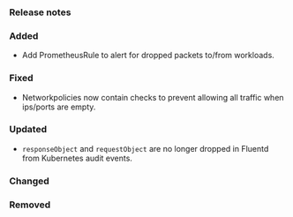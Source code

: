 ### Release notes

### Added
- Add PrometheusRule to alert for dropped packets to/from workloads.

### Fixed

- Networkpolicies now contain checks to prevent allowing all traffic when ips/ports are empty.

### Updated
- `responseObject` and `requestObject` are no longer dropped in Fluentd from Kubernetes audit events.

### Changed

### Removed
